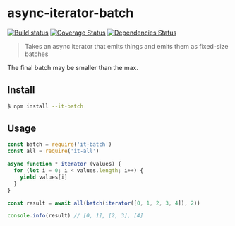 # async-iterator-batch

[![Build status](https://travis-ci.org/achingbrain/it-batch.svg?branch=master)](https://travis-ci.org/achingbrain/it-batch?branch=master) [![Coverage Status](https://coveralls.io/repos/github/achingbrain/it-batch/badge.svg?branch=master)](https://coveralls.io/github/achingbrain/it-batch?branch=master) [![Dependencies Status](https://david-dm.org/achingbrain/it-batch/status.svg)](https://david-dm.org/achingbrain/it-batch)

> Takes an async iterator that emits things and emits them as fixed-size batches

The final batch may be smaller than the max.

## Install

```sh
$ npm install --it-batch
```

## Usage

```javascript
const batch = require('it-batch')
const all = require('it-all')

async function * iterator (values) {
  for (let i = 0; i < values.length; i++) {
    yield values[i]
  }
}

const result = await all(batch(iterator([0, 1, 2, 3, 4]), 2))

console.info(result) // [0, 1], [2, 3], [4]
```
